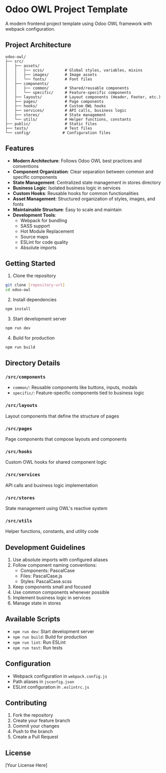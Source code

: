 # Odoo OWL Project Template

A modern frontend project template using Odoo OWL framework with webpack configuration.

## Project Architecture

```
odoo-owl/
├── src/
│   ├── assets/
│   │   ├── scss/         # Global styles, variables, mixins
│   │   ├── images/       # Image assets
│   │   └── fonts/        # Font files
│   ├── components/
│   │   ├── common/       # Shared/reusable components
│   │   └── specific/     # Feature-specific components
│   ├── layouts/          # Layout components (Header, Footer, etc.)
│   ├── pages/            # Page components
│   ├── hooks/            # Custom OWL hooks
│   ├── services/         # API calls, business logic
│   ├── stores/           # State management
│   └── utils/            # Helper functions, constants
├── public/               # Static files
├── tests/                # Test files
└── config/              # Configuration files
```

## Features

- **Modern Architecture**: Follows Odoo OWL best practices and conventions
- **Component Organization**: Clear separation between common and specific components
- **State Management**: Centralized state management in stores directory
- **Business Logic**: Isolated business logic in services
- **Custom Hooks**: Reusable hooks for common functionalities
- **Asset Management**: Structured organization of styles, images, and fonts
- **Maintainable Structure**: Easy to scale and maintain
- **Development Tools**:
  - Webpack for bundling
  - SASS support
  - Hot Module Replacement
  - Source maps
  - ESLint for code quality
  - Absolute imports

## Getting Started

1. Clone the repository
```bash
git clone [repository-url]
cd odoo-owl
```

2. Install dependencies
```bash
npm install
```

3. Start development server
```bash
npm run dev
```

4. Build for production
```bash
npm run build
```

## Directory Details

### `/src/components`
- `common/`: Reusable components like buttons, inputs, modals
- `specific/`: Feature-specific components tied to business logic

### `/src/layouts`
Layout components that define the structure of pages

### `/src/pages`
Page components that compose layouts and components

### `/src/hooks`
Custom OWL hooks for shared component logic

### `/src/services`
API calls and business logic implementation

### `/src/stores`
State management using OWL's reactive system

### `/src/utils`
Helper functions, constants, and utility code

## Development Guidelines

1. Use absolute imports with configured aliases
2. Follow component naming conventions:
   - Components: PascalCase
   - Files: PascalCase.js
   - Styles: PascalCase.scss
3. Keep components small and focused
4. Use common components whenever possible
5. Implement business logic in services
6. Manage state in stores

## Available Scripts

- `npm run dev`: Start development server
- `npm run build`: Build for production
- `npm run lint`: Run ESLint
- `npm run test`: Run tests

## Configuration

- Webpack configuration in `webpack.config.js`
- Path aliases in `jsconfig.json`
- ESLint configuration in `.eslintrc.js`

## Contributing

1. Fork the repository
2. Create your feature branch
3. Commit your changes
4. Push to the branch
5. Create a Pull Request

## License

[Your License Here]
